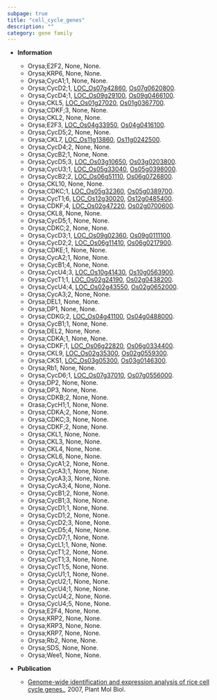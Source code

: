 ```yaml
---
subpage: true
title: "cell_cycle_genes"
description: ""
category: gene family
---
```


* **Information**  
    + Orysa;E2F2, None, None.
    + Orysa;KRP6, None, None.
    + Orysa;CycA1;1, None, None.
    + Orysa;CycD2;1, [LOC_Os07g42860](http://rice.plantbiology.msu.edu/cgi-bin/ORF_infopage.cgi?orf=LOC_Os07g42860), [Os07g0620800](http://rapdb.dna.affrc.go.jp/viewer/gbrowse_details/irgsp1?name=Os07g0620800).
    + Orysa;CycD4;1, [LOC_Os09g29100](http://rice.plantbiology.msu.edu/cgi-bin/ORF_infopage.cgi?orf=LOC_Os09g29100), [Os09g0466100](http://rapdb.dna.affrc.go.jp/viewer/gbrowse_details/irgsp1?name=Os09g0466100).
    + Orysa;CKL5, [LOC_Os01g27020](http://rice.plantbiology.msu.edu/cgi-bin/ORF_infopage.cgi?orf=LOC_Os01g27020), [Os01g0367700](http://rapdb.dna.affrc.go.jp/viewer/gbrowse_details/irgsp1?name=Os01g0367700).
    + Orysa;CDKF;3, None, None.
    + Orysa;CKL2, None, None.
    + Orysa;E2F3, [LOC_Os04g33950](http://rice.plantbiology.msu.edu/cgi-bin/ORF_infopage.cgi?orf=LOC_Os04g33950), [Os04g0416100](http://rapdb.dna.affrc.go.jp/viewer/gbrowse_details/irgsp1?name=Os04g0416100).
    + Orysa;CycD5;2, None, None.
    + Orysa;CKL7, [LOC_Os11g13860](http://rice.plantbiology.msu.edu/cgi-bin/ORF_infopage.cgi?orf=LOC_Os11g13860), [Os11g0242500](http://rapdb.dna.affrc.go.jp/viewer/gbrowse_details/irgsp1?name=Os11g0242500).
    + Orysa;CycD4;2, None, None.
    + Orysa;CycB2;1, None, None.
    + Orysa;CycD5;3, [LOC_Os03g10650](http://rice.plantbiology.msu.edu/cgi-bin/ORF_infopage.cgi?orf=LOC_Os03g10650), [Os03g0203800](http://rapdb.dna.affrc.go.jp/viewer/gbrowse_details/irgsp1?name=Os03g0203800).
    + Orysa;CycU3;1, [LOC_Os05g33040](http://rice.plantbiology.msu.edu/cgi-bin/ORF_infopage.cgi?orf=LOC_Os05g33040), [Os05g0398000](http://rapdb.dna.affrc.go.jp/viewer/gbrowse_details/irgsp1?name=Os05g0398000).
    + Orysa;CycB2;2, [LOC_Os06g51110](http://rice.plantbiology.msu.edu/cgi-bin/ORF_infopage.cgi?orf=LOC_Os06g51110), [Os06g0726800](http://rapdb.dna.affrc.go.jp/viewer/gbrowse_details/irgsp1?name=Os06g0726800).
    + Orysa;CKL10, None, None.
    + Orysa;CDKC;1, [LOC_Os05g32360](http://rice.plantbiology.msu.edu/cgi-bin/ORF_infopage.cgi?orf=LOC_Os05g32360), [Os05g0389700](http://rapdb.dna.affrc.go.jp/viewer/gbrowse_details/irgsp1?name=Os05g0389700).
    + Orysa;CycT1;6, [LOC_Os12g30020](http://rice.plantbiology.msu.edu/cgi-bin/ORF_infopage.cgi?orf=LOC_Os12g30020), [Os12g0485400](http://rapdb.dna.affrc.go.jp/viewer/gbrowse_details/irgsp1?name=Os12g0485400).
    + Orysa;CDKF;4, [LOC_Os02g47220](http://rice.plantbiology.msu.edu/cgi-bin/ORF_infopage.cgi?orf=LOC_Os02g47220), [Os02g0700600](http://rapdb.dna.affrc.go.jp/viewer/gbrowse_details/irgsp1?name=Os02g0700600).
    + Orysa;CKL8, None, None.
    + Orysa;CycD5;1, None, None.
    + Orysa;CDKC;2, None, None.
    + Orysa;CycD3;1, [LOC_Os09g02360](http://rice.plantbiology.msu.edu/cgi-bin/ORF_infopage.cgi?orf=LOC_Os09g02360), [Os09g0111100](http://rapdb.dna.affrc.go.jp/viewer/gbrowse_details/irgsp1?name=Os09g0111100).
    + Orysa;CycD2;2, [LOC_Os06g11410](http://rice.plantbiology.msu.edu/cgi-bin/ORF_infopage.cgi?orf=LOC_Os06g11410), [Os06g0217900](http://rapdb.dna.affrc.go.jp/viewer/gbrowse_details/irgsp1?name=Os06g0217900).
    + Orysa;CDKE;1, None, None.
    + Orysa;CycA2;1, None, None.
    + Orysa;CycB1;4, None, None.
    + Orysa;CycU4;3, [LOC_Os10g41430](http://rice.plantbiology.msu.edu/cgi-bin/ORF_infopage.cgi?orf=LOC_Os10g41430), [Os10g0563900](http://rapdb.dna.affrc.go.jp/viewer/gbrowse_details/irgsp1?name=Os10g0563900).
    + Orysa;CycT1;1, [LOC_Os02g24190](http://rice.plantbiology.msu.edu/cgi-bin/ORF_infopage.cgi?orf=LOC_Os02g24190), [Os02g0438200](http://rapdb.dna.affrc.go.jp/viewer/gbrowse_details/irgsp1?name=Os02g0438200).
    + Orysa;CycU4;4, [LOC_Os02g43550](http://rice.plantbiology.msu.edu/cgi-bin/ORF_infopage.cgi?orf=LOC_Os02g43550), [Os02g0652000](http://rapdb.dna.affrc.go.jp/viewer/gbrowse_details/irgsp1?name=Os02g0652000).
    + Orysa;CycA3;2, None, None.
    + Orysa;DEL1, None, None.
    + Orysa;DP1, None, None.
    + Orysa;CDKG;2, [LOC_Os04g41100](http://rice.plantbiology.msu.edu/cgi-bin/ORF_infopage.cgi?orf=LOC_Os04g41100), [Os04g0488000](http://rapdb.dna.affrc.go.jp/viewer/gbrowse_details/irgsp1?name=Os04g0488000).
    + Orysa;CycB1;1, None, None.
    + Orysa;DEL2, None, None.
    + Orysa;CDKA;1, None, None.
    + Orysa;CDKF;1, [LOC_Os06g22820](http://rice.plantbiology.msu.edu/cgi-bin/ORF_infopage.cgi?orf=LOC_Os06g22820), [Os06g0334400](http://rapdb.dna.affrc.go.jp/viewer/gbrowse_details/irgsp1?name=Os06g0334400).
    + Orysa;CKL9, [LOC_Os02g35300](http://rice.plantbiology.msu.edu/cgi-bin/ORF_infopage.cgi?orf=LOC_Os02g35300), [Os02g0559300](http://rapdb.dna.affrc.go.jp/viewer/gbrowse_details/irgsp1?name=Os02g0559300).
    + Orysa;CKS1, [LOC_Os03g05300](http://rice.plantbiology.msu.edu/cgi-bin/ORF_infopage.cgi?orf=LOC_Os03g05300), [Os03g0146300](http://rapdb.dna.affrc.go.jp/viewer/gbrowse_details/irgsp1?name=Os03g0146300).
    + Orysa;Rb1, None, None.
    + Orysa;CycD6;1, [LOC_Os07g37010](http://rice.plantbiology.msu.edu/cgi-bin/ORF_infopage.cgi?orf=LOC_Os07g37010), [Os07g0556000](http://rapdb.dna.affrc.go.jp/viewer/gbrowse_details/irgsp1?name=Os07g0556000).
    + Orysa;DP2, None, None.
    + Orysa;DP3, None, None.
    + Orysa;CDKB;2, None, None.
    + Orasa;CycH1;1, None, None.
    + Orysa;CDKA;2, None, None.
    + Orysa;CDKC;3, None, None.
    + Orysa;CDKF;2, None, None.
    + Orysa;CKL1, None, None.
    + Orysa;CKL3, None, None.
    + Orysa;CKL4, None, None.
    + Orysa;CKL6, None, None.
    + Orysa;CycA1;2, None, None.
    + Orysa;CycA3;1, None, None.
    + Orysa;CycA3;3, None, None.
    + Orysa;CycA3;4, None, None.
    + Orysa;CycB1;2, None, None.
    + Orysa;CycB1;3, None, None.
    + Orysa;CycD1;1, None, None.
    + Orysa;CycD1;2, None, None.
    + Orysa;CycD2;3, None, None.
    + Orysa;CycD5;4, None, None.
    + Orysa;CycD7;1, None, None.
    + Orysa;CycL1;1, None, None.
    + Orysa;CycT1;2, None, None.
    + Orysa;CycT1;3, None, None.
    + Orysa;CycT1;5, None, None.
    + Orysa;CycU1;1, None, None.
    + Orysa;CycU2;1, None, None.
    + Orysa;CycU4;1, None, None.
    + Orysa;CycU4;2, None, None.
    + Orysa;CycU4;5, None, None.
    + Orysa;E2F4, None, None.
    + Orysa;KRP2, None, None.
    + Orysa;KRP3, None, None.
    + Orysa;KRP7, None, None.
    + Orysa;Rb2, None, None.
    + Orysa;SDS, None, None.
    + Orysa;Wee1, None, None.

* **Publication**  
    + [Genome-wide identification and expression analysis of rice cell cycle genes.](http://www.ncbi.nlm.nih.gov/pubmed?term=Genome-wide+identification+and+expression+analysis+of+rice+cell+cycle+genes.%5BTitle%5D), 2007, Plant Mol Biol.


